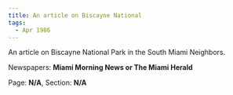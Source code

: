 ```yaml
---  
title: An article on Biscayne National  
tags:  
  - Apr 1986  
---  
```

  
An article on Biscayne National Park in the South Miami Neighbors.  
  
Newspapers: **Miami Morning News or The Miami Herald**  
  
Page: **N/A**, Section: **N/A** 
